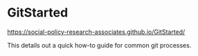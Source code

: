 # GitStarted
https://social-policy-research-associates.github.io/GitStarted/

This details out a quick how-to guide for common git processes.  
